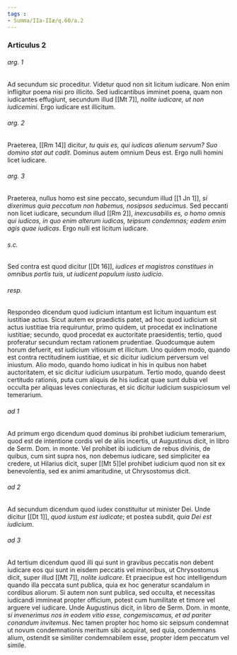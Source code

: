 ```yaml
---
tags : 
- Summa/IIa-IIæ/q.60/a.2
---
```


### Articulus 2

###### arg. 1
Ad secundum sic proceditur. Videtur quod non sit licitum iudicare. Non enim infligitur poena nisi pro illicito. Sed iudicantibus imminet poena, quam non iudicantes effugiunt, secundum illud [[Mt 7]], *nolite iudicare, ut non iudicemini*. Ergo iudicare est illicitum.

###### arg. 2
Praeterea, [[Rm 14]] dicitur, *tu quis es, qui iudicas alienum servum? Suo domino stat aut cadit*. Dominus autem omnium Deus est. Ergo nulli homini licet iudicare.

###### arg. 3
Praeterea, nullus homo est sine peccato, secundum illud [[1 Jn 1]], *si dixerimus quia peccatum non habemus, nosipsos seducimus*. Sed peccanti non licet iudicare, secundum illud [[Rm 2]], *inexcusabilis es, o homo omnis qui iudicas, in quo enim alterum iudicas, teipsum condemnas; eadem enim agis quae iudicas*. Ergo nulli est licitum iudicare.

###### s.c.
Sed contra est quod dicitur [[Dt 16]], *iudices et magistros constitues in omnibus portis tuis, ut iudicent populum iusto iudicio*.

###### resp.
Respondeo dicendum quod iudicium intantum est licitum inquantum est iustitiae actus. Sicut autem ex praedictis patet, ad hoc quod iudicium sit actus iustitiae tria requiruntur, primo quidem, ut procedat ex inclinatione iustitiae; secundo, quod procedat ex auctoritate praesidentis; tertio, quod proferatur secundum rectam rationem prudentiae. Quodcumque autem horum defuerit, est iudicium vitiosum et illicitum. Uno quidem modo, quando est contra rectitudinem iustitiae, et sic dicitur iudicium perversum vel iniustum. Alio modo, quando homo iudicat in his in quibus non habet auctoritatem, et sic dicitur iudicium usurpatum. Tertio modo, quando deest certitudo rationis, puta cum aliquis de his iudicat quae sunt dubia vel occulta per aliquas leves coniecturas, et sic dicitur iudicium suspiciosum vel temerarium.

###### ad 1
Ad primum ergo dicendum quod dominus ibi prohibet iudicium temerarium, quod est de intentione cordis vel de aliis incertis, ut Augustinus dicit, in libro de Serm. Dom. in monte. Vel prohibet ibi iudicium de rebus divinis, de quibus, cum sint supra nos, non debemus iudicare, sed simpliciter ea credere, ut Hilarius dicit, super [[Mt 5]]el prohibet iudicium quod non sit ex benevolentia, sed ex animi amaritudine, ut Chrysostomus dicit.

###### ad 2
Ad secundum dicendum quod iudex constituitur ut minister Dei. Unde dicitur [[Dt 1]], *quod iustum est iudicate*; et postea subdit, *quia Dei est iudicium*.

###### ad 3
Ad tertium dicendum quod illi qui sunt in gravibus peccatis non debent iudicare eos qui sunt in eisdem peccatis vel minoribus, ut Chrysostomus dicit, super illud [[Mt 7]], *nolite iudicare*. Et praecipue est hoc intelligendum quando illa peccata sunt publica, quia ex hoc generatur scandalum in cordibus aliorum. Si autem non sunt publica, sed occulta, et necessitas iudicandi immineat propter officium, potest cum humilitate et timore vel arguere vel iudicare. Unde Augustinus dicit, in libro de Serm. Dom. in monte, *si invenerimus nos in eodem vitio esse, congemiscamus, et ad pariter conandum invitemus*. Nec tamen propter hoc homo sic seipsum condemnat ut novum condemnationis meritum sibi acquirat, sed quia, condemnans alium, ostendit se similiter condemnabilem esse, propter idem peccatum vel simile.

